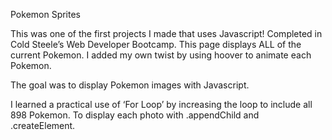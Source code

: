 Pokemon Sprites

This was one of the first projects I made that uses Javascript!
Completed in Cold Steele’s Web Developer Bootcamp. This page displays ALL of the current Pokemon. I added my own twist by using hoover to animate each Pokemon.

The goal was to display Pokemon images with Javascript. 

I learned a practical use of ‘For Loop’ by increasing the loop to include all 898 Pokemon. To display each photo with .appendChild and .createElement.
